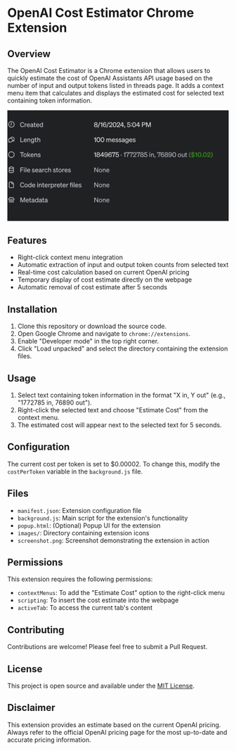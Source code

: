 # OpenAI Cost Estimator Chrome Extension

## Overview

The OpenAI Cost Estimator is a Chrome extension that allows users to quickly estimate the cost of OpenAI Assistants API usage based on the number of input and output tokens listed in threads page. It adds a context menu item that calculates and displays the estimated cost for selected text containing token information.

![OpenAI Cost Estimator Screenshot](images/screenshot.png)

## Features

- Right-click context menu integration
- Automatic extraction of input and output token counts from selected text
- Real-time cost calculation based on current OpenAI pricing
- Temporary display of cost estimate directly on the webpage
- Automatic removal of cost estimate after 5 seconds

## Installation

1. Clone this repository or download the source code.
2. Open Google Chrome and navigate to `chrome://extensions`.
3. Enable "Developer mode" in the top right corner.
4. Click "Load unpacked" and select the directory containing the extension files.

## Usage

1. Select text containing token information in the format "X in, Y out" (e.g., "1772785 in, 76890 out").
2. Right-click the selected text and choose "Estimate Cost" from the context menu.
3. The estimated cost will appear next to the selected text for 5 seconds.

## Configuration

The current cost per token is set to $0.00002. To change this, modify the `costPerToken` variable in the `background.js` file.

## Files

- `manifest.json`: Extension configuration file
- `background.js`: Main script for the extension's functionality
- `popup.html`: (Optional) Popup UI for the extension
- `images/`: Directory containing extension icons
- `screenshot.png`: Screenshot demonstrating the extension in action

## Permissions

This extension requires the following permissions:
- `contextMenus`: To add the "Estimate Cost" option to the right-click menu
- `scripting`: To insert the cost estimate into the webpage
- `activeTab`: To access the current tab's content

## Contributing

Contributions are welcome! Please feel free to submit a Pull Request.

## License

This project is open source and available under the [MIT License](LICENSE).

## Disclaimer

This extension provides an estimate based on the current OpenAI pricing. Always refer to the official OpenAI pricing page for the most up-to-date and accurate pricing information.
